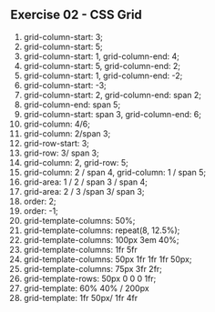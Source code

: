 ## Exercise 02 - CSS Grid

1. grid-column-start: 3;
2. grid-column-start: 5;
3. grid-column-start: 1, grid-column-end: 4;
4. grid-column-start: 5, grid-column-end: 2;
5. grid-column-start: 1, grid-column-end: -2;
6. grid-column-start: -3;
7. grid-column-start: 2, grid-column-end: span 2;
8. grid-column-end: span 5;
9. grid-column-start: span 3, grid-column-end: 6;
10. grid-column: 4/6;
11. grid-column: 2/span 3;
12. grid-row-start: 3;
13. grid-row: 3/ span 3;
14. grid-column: 2, grid-row: 5;
15. grid-column: 2 / span 4, grid-column: 1 / span 5;
16. grid-area: 1 / 2 / span 3 / span 4;
17. grid-area: 2 / 3 /span 3/ span 3;
18. order: 2;
19. order: -1;
20. grid-template-columns: 50%;
21. grid-template-columns: repeat(8, 12.5%);
22. grid-template-columns: 100px 3em 40%;
23. grid-template-columns: 1fr 5fr
24. grid-template-columns: 50px 1fr 1fr 1fr 50px;
25. grid-template-columns: 75px 3fr 2fr;
26. grid-template-rows: 50px 0 0 0 1fr;
27. grid-template: 60% 40% / 200px
28. grid-template: 1fr 50px/ 1fr 4fr
